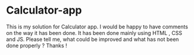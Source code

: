 # Calculator-app
This is my solution for Calculator app. I would be happy to have comments on the way it has been done. It has been done mainly using HTML , CSS and JS. Please tell me, what could be improved and what has not been done properly ? Thanks !
